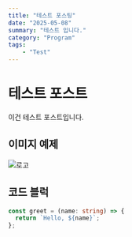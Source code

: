 ```yaml
---
title: "테스트 포스팅"
date: "2025-05-08"
summary: "테스트 입니다."
category: "Program" 
tags: 
    - "Test"
---
```


# 테스트 포스트

이건 테스트 포스트입니다.

## 이미지 예제

![로고](https://placehold.co/600x200)

## 코드 블럭
```ts
const greet = (name: string) => {
  return `Hello, ${name}`;
};
```